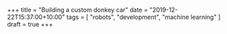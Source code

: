 +++
title = "Building a custom donkey car"
date = "2019-12-22T15:37:00+10:00"
tags = [ "robots", "development", "machine learning" ]
draft = true
+++